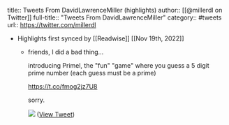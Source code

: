 title:: Tweets From DavidLawrenceMiller (highlights)
author:: [[@millerdl on Twitter]]
full-title:: "Tweets From DavidLawrenceMiller"
category:: #tweets
url:: https://twitter.com/millerdl

- Highlights first synced by [[Readwise]] [[Nov 19th, 2022]]
	- friends, I did a bad thing...
	  
	  introducing Primel, the "fun" "game" where you guess a 5 digit prime number (each guess must be a prime)
	  
	  https://t.co/fmog2jz7U8
	  
	  sorry. 
	  
	  ![](https://pbs.twimg.com/media/FJk82flWYAgMX3U.jpg) ([View Tweet](https://twitter.com/millerdl/status/1484286518005051394))